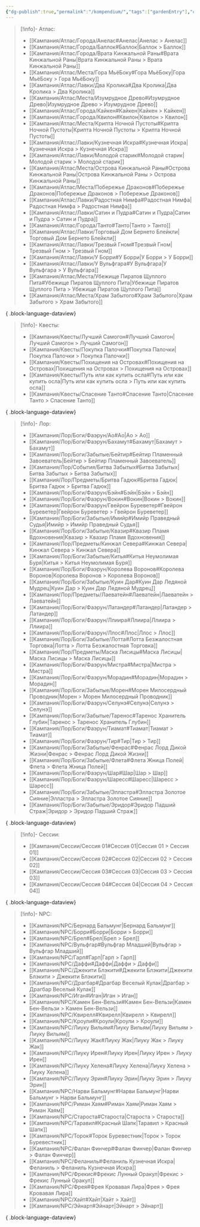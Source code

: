 ```yaml
---
{"dg-publish":true,"permalink":"/kompendium/","tags":["gardenEntry"],"created":"2025-01-08T06:32:56.762+03:00","updated":"2025-01-08T21:51:41.015+03:00"}
---
```



> [!info]- Атлас:
>  - [[Кампания/Атлас/Города/Анелас#Анелас\|Анелас > Анелас]]
> - [[Кампания/Атлас/Города/Баллок#Баллок\|Баллок > Баллок]]
> - [[Кампания/Атлас/Города/Врата Кинжальной Раны#Врата Кинжальной Раны\|Врата Кинжальной Раны > Врата Кинжальной Раны]]
> - [[Кампания/Атлас/Места/Гора МьёБоку#Гора МьёБоку\|Гора МьёБоку > Гора МьёБоку]]
> - [[Кампания/Атлас/Лавки/Два Кролика#Два Кролика\|Два Кролика > Два Кролика]]
> - [[Кампания/Атлас/Места/Изумрудное Древо#Изумрудное Древо\|Изумрудное Древо > Изумрудное Древо]]
> - [[Кампания/Атлас/Города/Кайкен#Кайкен\|Кайкен > Кайкен]]
> - [[Кампания/Атлас/Города/Квилон#Квилон\|Квилон > Квилон]]
> - [[Кампания/Атлас/Места/Крипта Ночной Пустоты#Крипта Ночной Пустоты\|Крипта Ночной Пустоты > Крипта Ночной Пустоты]]
> - [[Кампания/Атлас/Лавки/Кузнечная Искра#Кузнечная Искра\|Кузнечная Искра > Кузнечная Искра]]
> - [[Кампания/Атлас/Лавки/Молодой старик#Молодой старик\|Молодой старик > Молодой старик]]
> - [[Кампания/Атлас/Места/Острова Кинжальной Раны#Острова Кинжальной Раны\|Острова Кинжальной Раны > Острова Кинжальной Раны]]
> - [[Кампания/Атлас/Места/Побережье Драконов#Побережье Драконов\|Побережье Драконов > Побережье Драконов]]
> - [[Кампания/Атлас/Лавки/Радостная Нимфа#Радостная Нимфа\|Радостная Нимфа > Радостная Нимфа]]
> - [[Кампания/Атлас/Лавки/Сатин и Пудра#Сатин и Пудра\|Сатин и Пудра > Сатин и Пудра]]
> - [[Кампания/Атлас/Города/Танто#Танто\|Танто > Танто]]
> - [[Кампания/Атлас/Лавки/Торговый Дом Бернето Блейкли\|Торговый Дом Бернето Блейкли]]
> - [[Кампания/Атлас/Лавки/Трезвый Гном#Трезвый Гном\|Трезвый Гном > Трезвый Гном]]
> - [[Кампания/Атлас/Лавки/У Борри#У Борри\|У Борри > У Борри]]
> - [[Кампания/Атлас/Лавки/У Вульфгара#У Вульфгара\|У Вульфгара > У Вульфгара]]
> - [[Кампания/Атлас/Места/Убежище Пиратов Щуплого Пита#Убежище Пиратов Щуплого Пита\|Убежище Пиратов Щуплого Пита > Убежище Пиратов Щуплого Пита]]
> - [[Кампания/Атлас/Места/Храм Забытого#Храм Забытого\|Храм Забытого > Храм Забытого]]
> 
{ .block-language-dataview}

> [!info]- Квесты:
>  - [[Кампания/Квесты/Лучший Самогон#Лучший Самогон\|Лучший Самогон > Лучший Самогон]]
> - [[Кампания/Квесты/Покупка Палочки#Покупка Палочки\|Покупка Палочки > Покупка Палочки]]
> - [[Кампания/Квесты/Похищения на Островах#Похищения на Островах\|Похищения на Островах > Похищения на Островах]]
> - [[Кампания/Квесты/Путь или как купить осла#Путь или как купить осла\|Путь или как купить осла > Путь или как купить осла]]
> - [[Кампания/Квесты/Спасение Танто#Спасение Танто\|Спасение Танто > Спасение Танто]]
> 
{ .block-language-dataview}

> [!info]- Лор:
>  - [[Кампания/Лор/Боги/Фаэрун/Ао#Ао\|Ао > Ао]]
> - [[Кампания/Лор/Боги/Фаэрун/Бахамут#Бахамут\|Бахамут > Бахамут]]
> - [[Кампания/Лор/Боги/Забытые/Бейтир#Бейтир Пламенный Завоеватель\|Бейтир > Бейтир Пламенный Завоеватель]]
> - [[Кампания/Лор/События/Битва Забытых#Битва Забытых\|Битва Забытых > Битва Забытых]]
> - [[Кампания/Лор/Предметы/Бритва Гадюк#Бритва Гадюк\|Бритва Гадюк > Бритва Гадюк]]
> - [[Кампания/Лор/Боги/Фаэрун/Бэйн#Бэйн\|Бэйн > Бэйн]]
> - [[Кампания/Лор/Боги/Фаэрун/Вокин#Вокин\|Вокин > Вокин]]
> - [[Кампания/Лор/Боги/Фаэрун/Гвейрон Буреветер#Гвейрон Буреветер\|Гвейрон Буреветер > Гвейрон Буреветер]]
> - [[Кампания/Лор/Боги/Забытые/Имийр#Имийр Праведный Судья\|Имийр > Имийр Праведный Судья]]
> - [[Кампания/Лор/Боги/Забытые/Квазир#Квазир Пламя Вдохновения\|Квазир > Квазир Пламя Вдохновения]]
> - [[Кампания/Лор/Предметы/Кинжал Севера#Кинжал Севера\|Кинжал Севера > Кинжал Севера]]
> - [[Кампания/Лор/Боги/Забытые/Китья#Китья Неумолимая Буря\|Китья > Китья Неумолимая Буря]]
> - [[Кампания/Лор/Боги/Фаэрун/Королева Воронов#Королева Воронов\|Королева Воронов > Королева Воронов]]
> - [[Кампания/Лор/Боги/Забытые/Куин Дар#Куин Дар Ледяной Мудрец\|Куин Дар > Куин Дар Ледяной Мудрец]]
> - [[Кампания/Лор/Предметы/Лаеватейн#Лаеватейн\|Лаеватейн > Лаеватейн]]
> - [[Кампания/Лор/Боги/Фаэрун/Латандер#Латандер\|Латандер > Латандер]]
> - [[Кампания/Лор/Боги/Фаэрун/Ллиира#Ллиира\|Ллиира > Ллиира]]
> - [[Кампания/Лор/Боги/Фаэрун/Ллос#Ллос\|Ллос > Ллос]]
> - [[Кампания/Лор/Боги/Забытые/Лотта#Лотта Безжалостная Торговка\|Лотта > Лотта Безжалостная Торговка]]
> - [[Кампания/Лор/Предметы/Маска Лисицы#Маска Лисицы\|Маска Лисицы > Маска Лисицы]]
> - [[Кампания/Лор/Боги/Фаэрун/Мистра#Мистра\|Мистра > Мистра]]
> - [[Кампания/Лор/Боги/Фаэрун/Морадин#Морадин\|Морадин > Морадин]]
> - [[Кампания/Лор/Боги/Забытые/Морен#Морен Милосердный Проводник\|Морен > Морен Милосердный Проводник]]
> - [[Кампания/Лор/Боги/Фаэрун/Селунэ#Селунэ\|Селунэ > Селунэ]]
> - [[Кампания/Лор/Боги/Забытые/Таренос#Таренос Хранитель Глубин\|Таренос > Таренос Хранитель Глубин]]
> - [[Кампания/Лор/Боги/Фаэрун/Тиамат#Тиамат\|Тиамат > Тиамат]]
> - [[Кампания/Лор/Боги/Фаэрун/Тир#Тир\|Тир > Тир]]
> - [[Кампания/Лор/Боги/Забытые/Фенрас#Фенрас Лорд Дикой Жизни\|Фенрас > Фенрас Лорд Дикой Жизни]]
> - [[Кампания/Лор/Боги/Забытые/Флета#Флета Жница Полей\|Флета > Флета Жница Полей]]
> - [[Кампания/Лор/Боги/Фаэрун/Шар#Шар\|Шар > Шар]]
> - [[Кампания/Лор/Боги/Фаэрун/Шаресс#Шаресс\|Шаресс > Шаресс]]
> - [[Кампания/Лор/Боги/Забытые/Элластра#Элластра Золотое Сияние\|Элластра > Элластра Золотое Сияние]]
> - [[Кампания/Лор/Боги/Забытые/Эридор#Эридор Падший Страж\|Эридор > Эридор Падший Страж]]
> 
{ .block-language-dataview}

> [!info]- Сессии:
>  - [[Кампания/Сессии/Сессия 01#Сессия 01\|Сессия 01 > Сессия 01]]
> - [[Кампания/Сессии/Сессия 02#Сессия 02\|Сессия 02 > Сессия 02]]
> - [[Кампания/Сессии/Сессия 03#Сессия 03\|Сессия 03 > Сессия 03]]
> - [[Кампания/Сессии/Сессия 04#Сессия 04\|Сессия 04 > Сессия 04]]
> 
{ .block-language-dataview}

> [!info]- NPC:
>  - [[Кампания/NPC/Бернард Бальмунг\|Бернард Бальмунг]]
> - [[Кампания/NPC/Борри#Борри\|Борри > Борри]]
> - [[Кампания/NPC/Брел#Брел\|Брел > Брел]]
> - [[Кампания/NPC/Вульфгар#Вульфгар Младший\|Вульфгар > Вульфгар Младший]]
> - [[Кампания/NPC/Гарп#Гарп\|Гарп > Гарп]]
> - [[Кампания/NPC/Даффи#Даффи\|Даффи > Даффи]]
> - [[Кампания/NPC/Джекити Блэкити#Джекити Блэкити\|Джекити Блэкити > Джекити Блэкити]]
> - [[Кампания/NPC/Драгбар#Драгбар Веселый Кулак\|Драгбар > Драгбар Веселый Кулак]]
> - [[Кампания/NPC/Иган#Иган\|Иган > Иган]]
> - [[Кампания/NPC/Камен Бен-Вельзи#Камен Бен-Вельзи\|Камен Бен-Вельзи > Камен Бен-Вельзи]]
> - [[Кампания/NPC/Квирелл#Квирелл\|Квирелл > Квирелл]]
> - [[Кампания/NPC/Кроули#Кроули\|Кроули > Кроули]]
> - [[Кампания/NPC/Лиуку Вильям#Лиуку Вильям\|Лиуку Вильям > Лиуку Вильям]]
> - [[Кампания/NPC/Лиуку Жак#Лиуку Жак\|Лиуку Жак > Лиуку Жак]]
> - [[Кампания/NPC/Лиуку Ирен#Лиуку Ирен\|Лиуку Ирен > Лиуку Ирен]]
> - [[Кампания/NPC/Лиуку Хелена#Лиуку Хелена\|Лиуку Хелена > Лиуку Хелена]]
> - [[Кампания/NPC/Лиуку Эрин#Лиуку Эрин\|Лиуку Эрин > Лиуку Эрин]]
> - [[Кампания/NPC/Нарви Бальмунг#Нарви Бальмунг\|Нарви Бальмунг > Нарви Бальмунг]]
> - [[Кампания/NPC/Риман Хаям#Риман Хаям\|Риман Хаям > Риман Хаям]]
> - [[Кампания/NPC/Староста#Староста\|Староста > Староста]]
> - [[Кампания/NPC/Таравил#Красный Шапк\|Таравил > Красный Шапк]]
> - [[Кампания/NPC/Торок#Торок Буревестник\|Торок > Торок Буревестник]]
> - [[Кампания/NPC/Фалан Финчер#Фалан Финчер\|Фалан Финчер > Фалан Финчер]]
> - [[Кампания/NPC/Феланиль#Феланиль Кузнечная Искра\|Феланиль > Феланиль Кузнечная Искра]]
> - [[Кампания/NPC/Фрекис#Фрекис Лунный Оракул\|Фрекис > Фрекис Лунный Оракул]]
> - [[Кампания/NPC/Фрея#Фрея Кровавая Лира\|Фрея > Фрея Кровавая Лира]]
> - [[Кампания/NPC/Хайт#Хайт\|Хайт > Хайт]]
> - [[Кампания/NPC/Эйнарт#Эйнарт\|Эйнарт > Эйнарт]]
> 
{ .block-language-dataview}